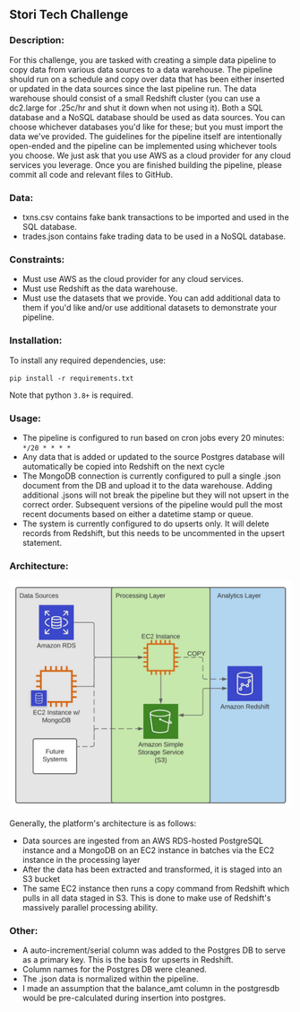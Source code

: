 ## Stori Tech Challenge

### Description:
For this challenge, you are tasked with creating a simple data pipeline to copy data from various data sources to a data warehouse. The pipeline should run on a schedule and copy over data that has been either inserted or updated in the data sources since the last pipeline run.
The data warehouse should consist of a small Redshift cluster (you can use a dc2.large for .25c/hr and shut it down when not using it). Both a SQL database and a NoSQL database should be used as data sources. You can choose whichever databases you'd like for these; but you must import the data we've provided.
The guidelines for the pipeline itself are intentionally open-ended and the pipeline can be implemented using whichever tools you choose. We just ask that you use AWS as a cloud provider for any cloud services you leverage. Once you are finished building the pipeline, please commit all code and relevant files to GitHub.

### Data:
* txns.csv contains fake bank transactions to be imported and used in the SQL database.
* trades.json contains fake trading data to be used in a NoSQL database.

### Constraints:
* Must use AWS as the cloud provider for any cloud services.
* Must use Redshift as the data warehouse.
* Must use the datasets that we provide. You can add additional data to them if you'd like and/or use additional datasets to demonstrate your pipeline.

### Installation:

To install any required dependencies, use:

`pip install -r requirements.txt`

Note that python `3.8+` is required.

### Usage:

* The pipeline is configured to run based on cron jobs every 20 minutes: `*/20 * * * *`
* Any data that is added or updated to the source Postgres database will automatically be copied into Redshift on the next cycle
* The MongoDB connection is currently configured to pull a single .json document from the DB and upload it to the data warehouse. Adding additional .jsons will not break the pipeline but they will not upsert in the correct order. Subsequent versions of the pipeline would pull the most recent documents based on either a datetime stamp or queue.
* The system is currently configured to do upserts only. It will delete records from Redshift, but this needs to be uncommented in the upsert statement.

### Architecture:
![](architecture_diagram.jpeg)

Generally, the platform's architecture is as follows:
* Data sources are ingested from an AWS RDS-hosted PostgreSQL instance and a MongoDB on an EC2 instance in batches via the EC2 instance in the processing layer
* After the data has been extracted and transformed, it is staged into an S3 bucket
* The same EC2 instance then runs a copy command from Redshift which pulls in all data staged in S3. This is done to make use of Redshift's massively parallel processing ability.

### Other:
* A auto-increment/serial column was added to the Postgres DB to serve as a primary key. This is the basis for upserts in Redshift.
* Column names for the Postgres DB were cleaned.
* The .json data is normalized within the pipeline.
* I made an assumption that the balance_amt column in the postgresdb would be pre-calculated during insertion into postgres.